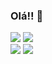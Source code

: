 ### Olá!! 👋

<div>
  <img src="https://github-readme-stats.vercel.app/api?username=JRcalado&show_icons=true&theme=radical&count_private=true&include_all_commits=true">
  <img src="https://github-readme-stats.vercel.app/api/top-langs?username=JRcalado&show_icons=true&theme=radical&count_private=true">
</div>
 <img src="https://github-readme-stats.vercel.app/api/pin/?username=JRcalado&repo=jogodavelha">
 <img src="https://github-readme-stats.vercel.app/api/top-langs/?username=JRcalado&layout=compact">

